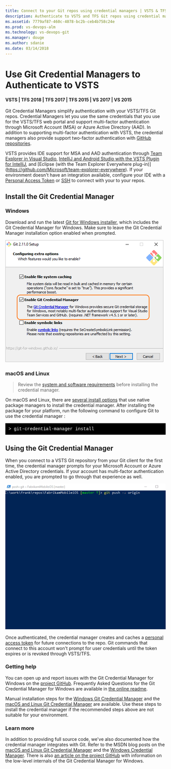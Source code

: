 ```yaml
---
title: Connect to your Git repos using credential managers | VSTS & TFS
description: Authenticate to VSTS and TFS Git repos using credential managers
ms.assetid: 7779af87-460c-4078-bc2b-ceb4b758c24e
ms.prod: vs-devops-alm
ms.technology: vs-devops-git 
ms.manager: douge
ms.author: sdanie
ms.date: 03/14/2018
---
```

[//]: # (monikerRange: '>= tfs-2015')

#  Use Git Credential Managers to Authenticate to VSTS
#### VSTS | TFS 2018 | TFS 2017 | TFS 2015 | VS 2017 | VS 2015

Git Credential Managers simplify authentication with your VSTS/TFS Git repos. Credential Managers let you use the same credentials that you use for the VSTS/TFS web portal and support multi-factor authentication through Microsoft Account (MSA) or Azure Active Directory (AAD). In addition to supporting multi-factor authentication with VSTS, the credential managers also provide support two-factor authentication with [GitHub repositories](https://help.github.com/articles/about-two-factor-authentication/).

VSTS provides IDE support for MSA and AAD authentication through [Team Explorer in Visual Studio](../user-guide/connect-team-projects.md), [IntelliJ and Android Studio with the VSTS Plugin for IntelliJ](/vsts/java/download-intellij-plug-in), and [Eclipse (with the Team Explorer Everywhere plug-in)] (https://github.com/Microsoft/team-explorer-everywhere). If your environment doesn't have an integration available, configure your IDE  with a [Personal Access Token](../accounts/use-personal-access-tokens-to-authenticate.md) or [SSH](use-ssh-keys-to-authenticate.md) to connect with your to your repos.

## Install the Git Credential Manager
 
### Windows 
Download and run the latest [Git for Windows installer](https://git-scm.com/download/win), which includes the Git Credential Manager for Windows. Make sure to leave the Git Credential Manager installation option enabled when prompted.

   ![Select Enable Git Credential Manager during Git for Windows install](_img/install-with-gcm.png)   

### macOS and Linux

> Review the [system and software requirements](https://github.com/Microsoft/Git-Credential-Manager-for-Mac-and-Linux/blob/master/Install.md#system-requirements) before installing the credential manager.
 
On macOS and Linux, there are [several install options](https://github.com/Microsoft/Git-Credential-Manager-for-Mac-and-Linux/blob/master/Install.md) that use native package managers to install the credential manager. After installing the package for your platform, run the following command to configure Git to use the credential manager :

<pre style="color:white;background-color:black;font-family:Consolas,Courier,monospace;padding:10px">
&gt; git-credential-manager install</pre>

## Using the Git Credential Manager

When you connect to a VSTS Git repository from your Git client for the first time, the credential manager  prompts for your Microsoft Account or Azure Active Directory credentials. If your account has multi-factor authentication enabled, you are prompted to go through that experience as well.

![Git Credential Manager prompting during Git pull](_img/gcm_login_prompt.gif)
   
Once authenticated, the credential manager creates and caches a [personal access token](../accounts/use-personal-access-tokens-to-authenticate.md) for future connections to the repo. Git commands that connect to this account won't prompt for user credentials until the token expires or is revoked through VSTS/TFS.

### Getting help 

You can open up and report issues with the Git Credential Manager for Windows on the [project GitHub](https://github.com/Microsoft/Git-Credential-Manager-for-Windows/issues). 
Frequently Asked Questions for the Git Credential Manager for Windows are available in [the online readme](https://github.com/Microsoft/Git-Credential-Manager-for-Windows/blob/master/Docs/Faq.md). 

Manual installation steps for the [Windows Git Credential Manager](https://github.com/Microsoft/Git-Credential-Manager-for-Windows/blob/master/README.md#manual-installation) and the [macOS and Linux Git Credential Manager](https://github.com/Microsoft/Git-Credential-Manager-for-Mac-and-Linux/blob/master/Install.md#installing-on-mac-or-linux-without-a-package-manager) are available. Use these steps to install the credential manager if the recommended steps above are not suitable for your environment.

### Learn more

In addition to providing full source code, we've also documented how the credential manager integrates with Git. Refer to the MSDN blog posts on the [macOS and Linux Git Credential Manager](http://blogs.msdn.com/b/visualstudioalm/archive/2015/11/18/visual-studio-team-services-git-credential-manager-for-mac-and-linux.aspx) and the 
[Windows Credential Manager](http://blogs.msdn.com/b/visualstudioalm/archive/2015/12/08/announcing-the-git-credential-manager-for-windows-1-0.aspx). There is also
[an article on the project GitHub](https://github.com/Microsoft/Git-Credential-Manager-for-Windows/wiki/How-the-Git-Credential-Managers-works) with information on the low-level internals of the Git Credential Manager for Windows.    